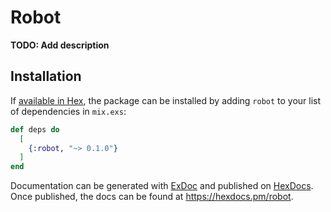 # Robot

**TODO: Add description**

## Installation

If [available in Hex](https://hex.pm/docs/publish), the package can be installed
by adding `robot` to your list of dependencies in `mix.exs`:

```elixir
def deps do
  [
    {:robot, "~> 0.1.0"}
  ]
end
```

Documentation can be generated with [ExDoc](https://github.com/elixir-lang/ex_doc)
and published on [HexDocs](https://hexdocs.pm). Once published, the docs can
be found at <https://hexdocs.pm/robot>.

